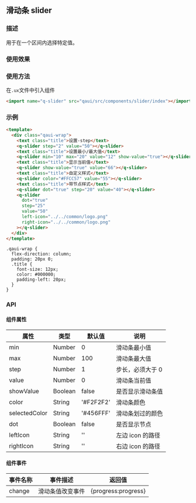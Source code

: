 ## 滑动条 slider

### 描述

用于在一个区间内选择特定值。

### 使用效果

<preview url="https://editor.quickapp.cn/preview/2009/Yz/2009YzjNs0Tl/build/pages/button"/>

### 使用方法

在`.ux`文件中引入组件

```html
<import name="q-slider" src="qaui/src/components/slider/index"></import>
```

### 示例

```html
<template>
  <div class="qaui-wrap">
    <text class="title">设置-step</text>
    <q-slider step="2" value="50"></q-slider>
    <text class="title">设置最小/最大值</text>
    <q-slider min="10" max="20" value="12" show-value="true"></q-slider>
    <text class="title">显示当前值</text>
    <q-slider show-value="true" value="66"></q-slider>
    <text class="title">自定义样式</text>
    <q-slider color="#FFCC57" value="55"></q-slider>
    <text class="title">带节点样式</text>
    <q-slider dot="true" step="20" value="40"></q-slider>
    <q-slider
      dot="true"
      step="25"
      value="50"
      left-icon="../../common/logo.png"
      right-icon="../../common/logo.png"
    ></q-slider>
  </div>
</template>
```

```less
.qaui-wrap {
  flex-direction: column;
  padding: 20px 0;
  .title {
    font-size: 12px;
    color: #000000;
    padding-left: 20px;
  }
}
```

### API

#### 组件属性

| 属性          | 类型    | 默认值    | 说明             |
| ------------- | ------- | --------- | ---------------- |
| min           | Number  | 0         | 滑动条最小值     |
| max           | Number  | 100       | 滑动条最大值     |
| step          | Number  | 1         | 步长，必须大于 0 |
| value         | Number  | 0         | 滑动条当前值     |
| showValue     | Boolean | false     | 是否显示滑动条值 |
| color         | String  | '#F2F2F2' | 滑动条颜色       |
| selectedColor | String  | '#456FFF' | 滑动条划过的颜色 |
| dot           | Boolean | false     | 是否显示节点     |
| leftIcon      | String  | ''        | 左边 icon 的路径 |
| rightIcon     | String  | ''        | 右边 icon 的路径 |

#### 组件事件

| 事件名称 | 事件描述         | 返回值              |
| -------- | ---------------- | ------------------- |
| change   | 滑动条值改变事件 | {progress:progress} |
